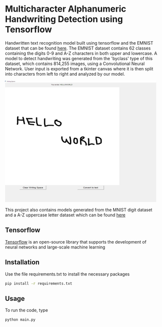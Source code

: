 # Multicharacter Alphanumeric Handwriting Detection using Tensorflow

Handwritten text recognition model built using tensorflow and the EMNIST dataset that can be found [here](https://www.nist.gov/itl/products-and-services/emnist-dataset). The EMNIST dataset contains 62 classes containing the digits 0-9 and A-Z characters in both upper and lowercase. A model to detect handwriting was generated from the 'byclass' type of this dataset, which contains 814,255 images, using a Convolutional Neural Network. User input is exported from a tkinter canvas where it is then split into characters from left to right and analyzed by our model.

<a href="https://github.com/mpeng72/handwritingdetection">
    <img src="/example.png" alt="Logo" width="500" height="400">
  </a>

This project also contains models generated from the MNIST digit dataset and a A-Z uppercase letter dataset which can be found [here](https://www.kaggle.com/datasets/sachinpatel21/az-handwritten-alphabets-in-csv-format)

## Tensorflow

[Tensorflow](https://www.tensorflow.org/api_docs/python/tf) is an open-source library that supports the development of neural networks and large-scale machine learning

## Installation
Use the file requirements.txt to install the necessary packages

```bash
pip install -r requirements.txt
```

## Usage
To run the code, type 

```python
python main.py
```

